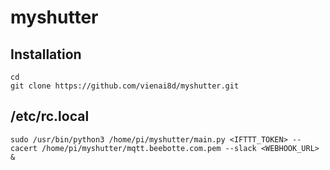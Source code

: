 # myshutter

## Installation

```
cd
git clone https://github.com/vienai8d/myshutter.git
```

## /etc/rc.local
```
sudo /usr/bin/python3 /home/pi/myshutter/main.py <IFTTT_TOKEN> --cacert /home/pi/myshutter/mqtt.beebotte.com.pem --slack <WEBHOOK_URL> &
```
